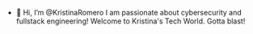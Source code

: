 - 👋 Hi, I’m @KristinaRomero I am passionate about cybersecurity and fullstack engineering! Welcome to Kristina's Tech World. Gotta blast!
